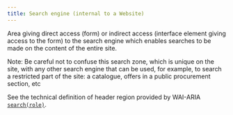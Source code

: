 ```yaml
---
title: Search engine (internal to a Website)
---
```


Area giving direct access (form) or indirect access (interface element giving access to the form) to the search engine which enables searches to be made on the content of the entire site.

Note: Be careful not to confuse this search zone, which is unique on the site, with any other search engine that can be used, for example, to search a restricted part of the site: a catalogue, offers in a public procurement section, etc

See the technical definition of header region provided by WAI-ARIA [`search(role)`](https://www.w3.org/TR/wai-aria-1.1/#search).
